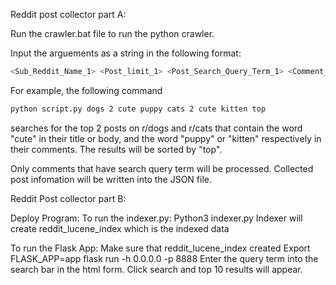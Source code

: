Reddit post collector part A:

Run the crawler.bat file to run the python crawler. 

Input the arguements as a string in the following format: 

```sh
<Sub_Reddit_Name_1> <Post_limit_1> <Post_Search_Query_Term_1> <Comment_Search_Query_Term_1> ... <Sub_Reddit_Name_n> <Post_limit_n> <Post_Search_Query_Term_n> <Comment_Search_Query_Term_n> <sorting_method>
```

For example, the following command

```sh
python script.py dogs 2 cute puppy cats 2 cute kitten top
```

searches for the top 2 posts on r/dogs and r/cats that contain the word "cute" in their title or body, and the word "puppy" or "kitten" respectively in their comments. The results will be sorted by "top".


Only comments that have search query term will be processed. 
Collected post infomation will be written into the JSON file. 

Reddit Post collector part B:

Deploy Program:
To run the indexer.py:
Python3 indexer.py 
Indexer will create reddit_lucene_index which is the indexed data 

To run the Flask App:
Make sure that reddit_lucene_index created 
Export FLASK_APP=app
flask run -h 0.0.0.0 -p 8888
Enter the query term into the search bar in the html form.
Click search and top 10 results will appear. 

